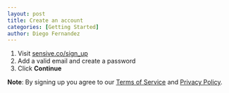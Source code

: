 ```yaml
---
layout: post
title: Create an account
categories: [Getting Started]
author: Diego Fernandez
---
```

1. Visit [sensive.co/sign_up](https://sensive.co/sign_up)
2. Add a valid email and create a password
3. Click **Continue**

**Note**: By signing up you agree to our [Terms of Service](https://sensive.co/terms) and [Privacy Policy](https://sensive.co/privacy).